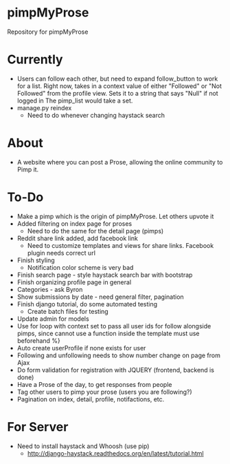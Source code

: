# pimpMyProse
Repository for pimpMyProse

# Currently
+ Users can follow each other, but need to expand follow_button to work for 
a list. Right now, takes in a context value of either "Followed" or "Not Followed" from
the profile view. Sets it to a string that says "Null" if not logged in The pimp_list would take a set.
+ manage.py reindex
	+ Need to do whenever changing haystack search

# About
+ A website where you can post a Prose, allowing the online community to Pimp it.

# To-Do
+ Make a pimp which is the origin of pimpMyProse. Let others upvote it
+ Added filtering on index page for proses
	+ Need to do the same for the detail page (pimps)
+ Reddit share link added, add facebook link
	+ Need to customize templates and views for share links. Facebook plugin needs correct url
+ Finish styling
	+ Notification color scheme is very bad
+ Finish search page - style haystack search bar with bootstrap
+ Finish organizing profile page in general
+ Categories - ask Byron
+ Show submissions by date - need general filter, pagination
+ Finish django tutorial, do some automated testing
	+ Create batch files for testing
+ Update admin for models
+ Use for loop with context set to pass all user ids for follow alongside pimps, since cannot use a function inside the template must use beforehand %}
+ Auto create userProfile if none exists for user
+ Following and unfollowing needs to show number change on page from Ajax
+ Do form validation for registration with JQUERY (frontend, backend is done)
+ Have a Prose of the day, to get responses from people
+ Tag other users to pimp your prose (users you are following?)
+ Pagination on index, detail, profile, notifactions, etc.

# For Server
+ Need to install haystack and Whoosh (use pip)
	+ http://django-haystack.readthedocs.org/en/latest/tutorial.html
